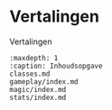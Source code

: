 # Vertalingen

Vertalingen

```{toctree}
:maxdepth: 1
:caption: Inhoudsopgave
classes.md
gameplay/index.md
magic/index.md
stats/index.md
```
